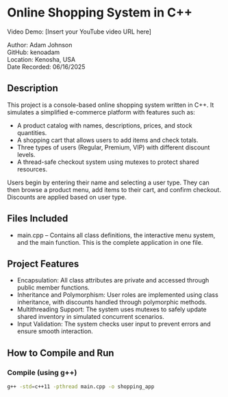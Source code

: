 # Online Shopping System in C++

Video Demo: [Insert your YouTube video URL here]

Author: Adam Johnson  
GitHub: kenoadam  
Location: Kenosha, USA  
Date Recorded: 06/16/2025



## Description

This project is a console-based online shopping system written in C++. It simulates a simplified e-commerce platform with features such as:

- A product catalog with names, descriptions, prices, and stock quantities.
- A shopping cart that allows users to add items and check totals.
- Three types of users (Regular, Premium, VIP) with different discount levels.
- A thread-safe checkout system using mutexes to protect shared resources.

Users begin by entering their name and selecting a user type. They can then browse a product menu, add items to their cart, and confirm checkout. Discounts are applied based on user type.



## Files Included

- main.cpp – Contains all class definitions, the interactive menu system, and the main function. This is the complete application in one file.



## Project Features

- Encapsulation: All class attributes are private and accessed through public member functions.
- Inheritance and Polymorphism: User roles are implemented using class inheritance, with discounts handled through polymorphic methods.
- Multithreading Support: The system uses mutexes to safely update shared inventory in simulated concurrent scenarios.
- Input Validation: The system checks user input to prevent errors and ensure smooth interaction.



## How to Compile and Run

### Compile (using g++)
```bash
g++ -std=c++11 -pthread main.cpp -o shopping_app
